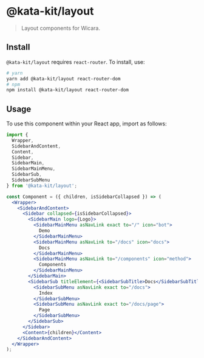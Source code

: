 # @kata-kit/layout

> Layout components for Wicara.

## Install

`@kata-kit/layout` requires `react-router`. To install, use:

```sh
# yarn
yarn add @kata-kit/layout react-router-dom
# npm
npm install @kata-kit/layout react-router-dom
```

## Usage

To use this component within your React app, import as follows:

```jsx
import {
  Wrapper,
  SidebarAndContent,
  Content,
  Sidebar,
  SidebarMain,
  SidebarMainMenu,
  SidebarSub,
  SidebarSubMenu
} from '@kata-kit/layout';

const Component = ({ children, isSidebarCollapsed }) => (
  <Wrapper>
    <SidebarAndContent>
      <Sidebar collapsed={isSidebarCollapsed}>
        <SidebarMain logo={Logo}>
          <SidebarMainMenu asNavLink exact to="/" icon="bot">
            Demo
          </SidebarMainMenu>
          <SidebarMainMenu asNavLink to="/docs" icon="docs">
            Docs
          </SidebarMainMenu>
          <SidebarMainMenu asNavLink to="/components" icon="method">
            Components
          </SidebarMainMenu>
        </SidebarMain>
        <SidebarSub titleElement={<SidebarSubTitle>Docs</SidebarSubTitle>}>
          <SidebarSubMenu asNavLink exact to="/docs">
            Index
          </SidebarSubMenu>
          <SidebarSubMenu asNavLink exact to="/docs/page">
            Page
          </SidebarSubMenu>
        </SidebarSub>
      </Sidebar>
      <Content>{children}</Content>
    </SidebarAndContent>
  </Wrapper>
);
```
